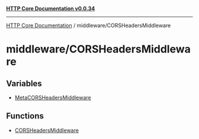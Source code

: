 [**HTTP Core Documentation v0.0.34**](../../README.md)

***

[HTTP Core Documentation](../../modules.md) / middleware/CORSHeadersMiddleware

# middleware/CORSHeadersMiddleware

## Variables

- [MetaCORSHeadersMiddleware](variables/MetaCORSHeadersMiddleware.md)

## Functions

- [CORSHeadersMiddleware](functions/CORSHeadersMiddleware.md)
